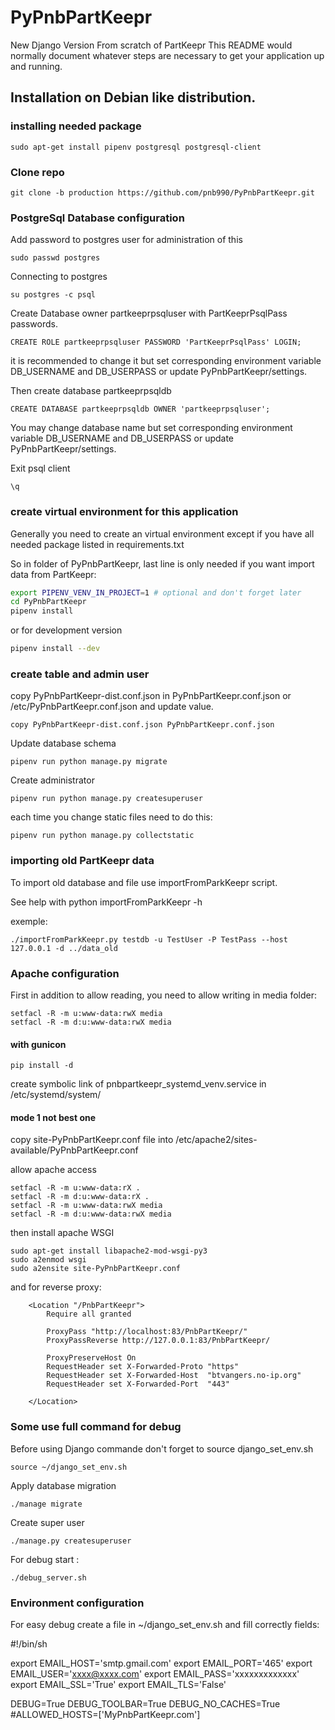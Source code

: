 # PyPnbPartKeepr
New Django Version From scratch of PartKeepr
This README would normally document whatever steps are necessary to get your application up and running.

## Installation on Debian like distribution.


### installing needed package
```
sudo apt-get install pipenv postgresql postgresql-client
```

### Clone repo
```
git clone -b production https://github.com/pnb990/PyPnbPartKeepr.git
```

### PostgreSql Database configuration

Add password to postgres user for administration of this

```
sudo passwd postgres
```

Connecting to postgres
```
su postgres -c psql
```

Create Database owner partkeeprpsqluser with PartKeeprPsqlPass passwords.
```
CREATE ROLE partkeeprpsqluser PASSWORD 'PartKeeprPsqlPass' LOGIN;
```
it is recommended to change it but set corresponding environment variable DB_USERNAME and DB_USERPASS
or update PyPnbPartKeepr/settings.

Then create database partkeeprpsqldb
```
CREATE DATABASE partkeeprpsqldb OWNER 'partkeeprpsqluser';
```
You may change database name but set corresponding environment variable DB_USERNAME and DB_USERPASS
or update PyPnbPartKeepr/settings.

Exit psql client
```
\q
```

### create virtual environment for this application

Generally you need to create an virtual environment except if you have all needed package listed in requirements.txt

So in folder of PyPnbPartKeepr, last line is only needed if you want import data from PartKeepr:
```bash
export PIPENV_VENV_IN_PROJECT=1 # optional and don't forget later
cd PyPnbPartKeepr
pipenv install
```
or for development version
```bash
pipenv install --dev
```

### create table and admin user

copy PyPnbPartKeepr-dist.conf.json in PyPnbPartKeepr.conf.json or /etc/PyPnbPartKeepr.conf.json and update value.
```
copy PyPnbPartKeepr-dist.conf.json PyPnbPartKeepr.conf.json
```

Update database schema
```
pipenv run python manage.py migrate
```

Create administrator
```
pipenv run python manage.py createsuperuser
```

each time you change static files need to do this:
```
pipenv run python manage.py collectstatic
```


### importing old PartKeepr data

To import old database and file use importFromParkKeepr script.

See help with python importFromParkKeepr -h

exemple:
```
./importFromParkKeepr.py testdb -u TestUser -P TestPass --host 127.0.0.1 -d ../data_old
```

### Apache configuration

First in addition to allow reading, you need to allow writing in media folder:
```
setfacl -R -m u:www-data:rwX media
setfacl -R -m d:u:www-data:rwX media
```

#### with gunicon
```
pip install -d
```
create symbolic link of pnbpartkeepr_systemd_venv.service in 
/etc/systemd/system/

#### mode 1 not best one
copy site-PyPnbPartKeepr.conf file into /etc/apache2/sites-available/PyPnbPartKeepr.conf

allow apache access 
```
setfacl -R -m u:www-data:rX .
setfacl -R -m d:u:www-data:rX .
setfacl -R -m u:www-data:rwX media
setfacl -R -m d:u:www-data:rwX media
```

then install apache WSGI
```
sudo apt-get install libapache2-mod-wsgi-py3
sudo a2enmod wsgi
sudo a2ensite site-PyPnbPartKeepr.conf
```

and for reverse proxy:
```
    <Location "/PnbPartKeepr">
        Require all granted

        ProxyPass "http://localhost:83/PnbPartKeepr/"
        ProxyPassReverse http://127.0.0.1:83/PnbPartKeepr/

        ProxyPreserveHost On
        RequestHeader set X-Forwarded-Proto "https"
        RequestHeader set X-Forwarded-Host  "btvangers.no-ip.org"
        RequestHeader set X-Forwarded-Port  "443"

    </Location>
```

### Some use full command for debug

Before using Django commande don't forget to source django_set_env.sh

```
source ~/django_set_env.sh
```

Apply database migration

```
./manage migrate
```

Create super user

```
./manage.py createsuperuser
```

For debug start :
```
./debug_server.sh
```

### Environment configuration

For easy debug create a file in ~/django_set_env.sh and fill correctly fields:

#!/bin/sh

export EMAIL_HOST='smtp.gmail.com'
export EMAIL_PORT='465'
export EMAIL_USER='xxxx@xxxx.com'
export EMAIL_PASS='xxxxxxxxxxxxx'
export EMAIL_SSL='True'
export EMAIL_TLS='False'

DEBUG=True
DEBUG_TOOLBAR=True
DEBUG_NO_CACHES=True
#ALLOWED_HOSTS=['MyPnbPartKeepr.com']

```

